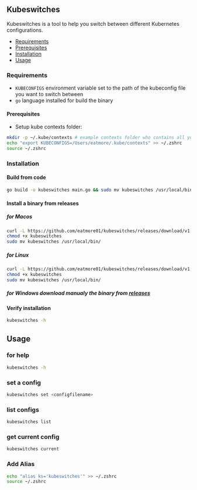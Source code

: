 ## Kubeswitches

Kubeswitches is a tool to help you switch between different Kubernetes configurations.

- [Requirements](#requirements)
- [Prerequisites](#prerequisites)
- [Installation](#installation)
- [Usage](#usage)

### Requirements

- `KUBECONFIGS` environment variable set to the path of the kubeconfig file you want to switch between
- `go` language installed for build the binary

####  Prerequisites

- Setup kube contexts folder:

```bash
mkdir -p ~/.kube/contexts # example contexts folder who contains all your kube contexts 
echo "export KUBECONFIGS=/Users/eatmore/.kube/contexts" >> ~/.zshrc
source ~/.zshrc
```
### Installation

#### Build from code
```bash
go build -o kubeswitches main.go && sudo mv kubeswitches /usr/local/bin/
```

#### Install a binary from releases

##### for Macos
```bash
curl -L https://github.com/eatmore01/kubeswitches/releases/download/v1.0.0/kubeswitches_darwin_amd64 -o kubeswitches
chmod +x kubeswitches
sudo mv kubeswitches /usr/local/bin/
```

##### for Linux
```bash
curl -L https://github.com/eatmore01/kubeswitches/releases/download/v1.0.0/kubeswitches_linux_amd64 -o kubeswitches
chmod +x kubeswitches
sudo mv kubeswitches /usr/local/bin/
```
##### for Windows download manualy the binary from [releases](https://github.com/eatmore01/kubeswitches/releases)


#### Verify installation

```bash
kubeswitches -h
```

## Usage

### for help
```bash
kubeswitches -h
```

### set a config
```bash
kubeswitches set <configfilename>
```

### list configs
```bash
kubeswitches list
```

### get current config
```bash
kubeswitches current
```
### Add Alias

```bash
echo "alias ks='kubeswitches'" >> ~/.zshrc
source ~/.zshrc
```

